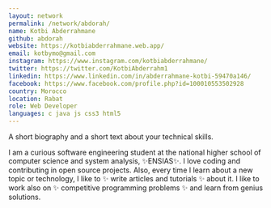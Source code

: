 ```yaml
---
layout: network
permalink: /network/abdorah/
name: Kotbi Abderrahmane
github: abdorah
website: https://kotbiabderrahmane.web.app/
email: kotbymo@gmail.com
instagram: https://www.instagram.com/kotbiabderrahmane/
twitter: https://twitter.com/KotbiAbderrahm1
linkedin: https://www.linkedin.com/in/abderrahmane-kotbi-59470a146/
facebook: https://www.facebook.com/profile.php?id=100010553502928
country: Morocco
location: Rabat
role: Web Developer
languages: c java js css3 html5
---
```


A short biography and a short text about your technical skills.

I am a curious software engineering student at the national higher school of computer science and system analysis, ✨ENSIAS✨.
I love coding and contributing in open source projects. Also, every time I learn about a new topic or technology, I like to ✨ write articles and tutorials ✨ about it.
I like to work also on ✨ competitive programming problems ✨ and learn from genius solutions.
